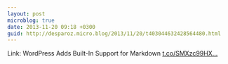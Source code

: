 ```yaml
---
layout: post
microblog: true
date: 2013-11-20 09:18 +0300
guid: http://desparoz.micro.blog/2013/11/20/t403044632428564480.html
---
```

Link: WordPress Adds Built-In Support for Markdown [t.co/SMXzc99HX...](http://t.co/SMXzc99HXW)

